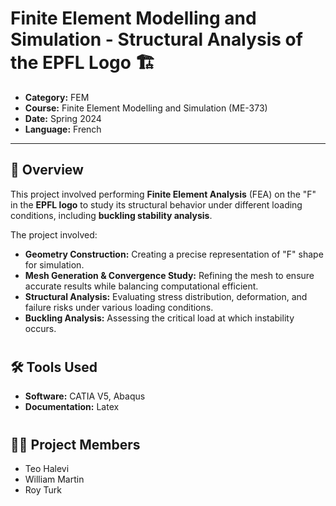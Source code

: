 # Finite Element Modelling and Simulation - Structural Analysis of the EPFL Logo 🏗️

- **Category:** FEM
- **Course:** Finite Element Modelling and Simulation (ME-373)
- **Date:** Spring 2024
- **Language:** French

---

## 📌 Overview

This project involved performing **Finite Element Analysis** (FEA)
on the "F" in the **EPFL logo** to study its structural behavior
under different loading conditions, including **buckling stability
analysis**.

The project involved:

- **Geometry Construction:** Creating a precise representation of
"F" shape for simulation.
- **Mesh Generation & Convergence Study:** Refining the mesh to
ensure accurate results while balancing computational efficient.
- **Structural Analysis:** Evaluating stress distribution, 
deformation, and failure risks under various loading conditions.
- **Buckling Analysis:** Assessing the critical load at which 
instability occurs.

#

## 🛠️ Tools Used

- **Software:** CATIA V5, Abaqus
- **Documentation:** Latex

#

## 👷‍♂️ Project Members

- Teo Halevi
- William Martin 
- Roy Turk

#
